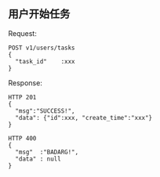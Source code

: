 用户开始任务
------------

Request:

```
POST v1/users/tasks
{
  "task_id"    :xxx
}
```

Response:

```
HTTP 201
{
  "msg":"SUCCESS!",
  "data": {"id":xxx, "create_time":"xxx"}
}
```

```
HTTP 400
{
  "msg"  :"BADARG!",
  "data" : null
}
```
